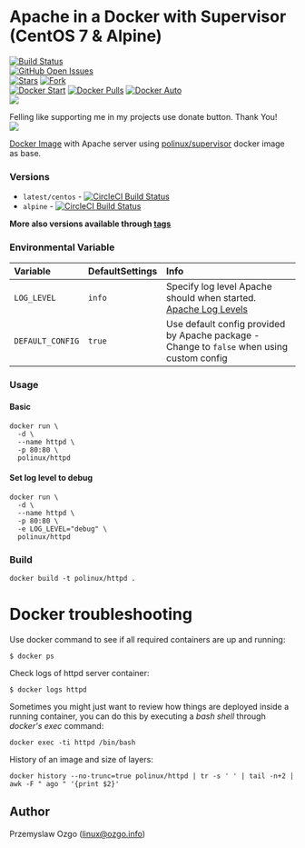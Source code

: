 # Apache in a Docker with Supervisor (CentOS 7 & Alpine)

[![Build Status](https://travis-ci.org/pozgo/docker-httpd.svg)](https://travis-ci.org/pozgo/docker-httpd)  
[![GitHub Open Issues](https://img.shields.io/github/issues/pozgo/docker-httpd.svg)](https://github.com/pozgo/docker-httpd/issues)  
[![Stars](https://img.shields.io/github/stars/pozgo/docker-httpd.svg?style=social&label=Stars)]()
[![Fork](https://img.shields.io/github/forks/pozgo/docker-httpd.svg?style=social&label=Fork)]()  
[![Docker Start](https://img.shields.io/docker/stars/polinux/httpd.svg)](https://hub.docker.com/r/polinux/httpd)
[![Docker Pulls](https://img.shields.io/docker/pulls/polinux/httpd.svg)](https://hub.docker.com/r/polinux/httpd)
[![Docker Auto](https://img.shields.io/docker/automated/polinux/httpd.svg)](https://hub.docker.com/r/polinux/httpd)  
[![](https://img.shields.io/github/release/pozgo/docker-httpd.svg)](http://microbadger.com/images/polinux/httpd)


Felling like supporting me in my projects use donate button. Thank You!  
[![](https://img.shields.io/badge/donate-PayPal-blue.svg)](https://www.paypal.me/POzgo)


[Docker Image](https://registry.hub.docker.com/u/polinux/httpd/) with Apache server using [polinux/supervisor](https://hub.docker.com/r/polinux/supervisor) docker image as base.

### Versions

* `latest/centos` - [![CircleCI Build Status](https://img.shields.io/circleci/project/pozgo/docker-httpd/master.svg)](https://circleci.com/gh/pozgo/docker-httpd)  
* `alpine` - [![CircleCI Build Status](https://img.shields.io/circleci/project/pozgo/docker-httpd/alpine.svg)](https://circleci.com/gh/pozgo/docker-httpd)  


**More also versions available through [tags](https://hub.docker.com/r/polinux/httpd/tags/)**

### Environmental Variable

|Variable|DefaultSettings|Info|
|:--|:--|:--|
|`LOG_LEVEL`|`info`|Specify log level Apache should when started. [Apache Log Levels](https://httpd.apache.org/docs/2.4/mod/core.html#loglevel)|
|`DEFAULT_CONFIG`|`true`|Use default config provided by Apache package - Change to `false` when using custom config|

### Usage

#### Basic

    docker run \
      -d \
      --name httpd \
      -p 80:80 \
      polinux/httpd

#### Set log level to debug

    docker run \
      -d \
      --name httpd \
      -p 80:80 \
      -e LOG_LEVEL="debug" \
      polinux/httpd

### Build

    docker build -t polinux/httpd .

Docker troubleshooting
======================

Use docker command to see if all required containers are up and running:
```
$ docker ps
```

Check logs of httpd server container:
```
$ docker logs httpd
```

Sometimes you might just want to review how things are deployed inside a running
 container, you can do this by executing a _bash shell_ through _docker's
 exec_ command:
```
docker exec -ti httpd /bin/bash
```

History of an image and size of layers:
```
docker history --no-trunc=true polinux/httpd | tr -s ' ' | tail -n+2 | awk -F " ago " '{print $2}'
```

## Author

Przemyslaw Ozgo (<linux@ozgo.info>)